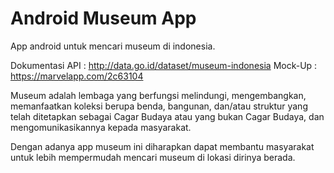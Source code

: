# Android Museum App
App android untuk mencari museum di indonesia.

Dokumentasi API : http://data.go.id/dataset/museum-indonesia
Mock-Up : https://marvelapp.com/2c63104

Museum adalah lembaga yang berfungsi melindungi, mengembangkan, memanfaatkan koleksi berupa benda, bangunan, dan/atau struktur yang telah ditetapkan sebagai Cagar Budaya atau yang bukan Cagar Budaya, dan mengomunikasikannya kepada masyarakat.

Dengan adanya app museum ini diharapkan dapat membantu masyarakat untuk lebih mempermudah mencari museum di lokasi dirinya berada.

